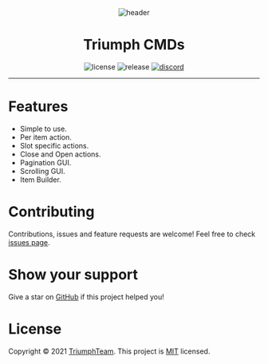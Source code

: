 <center><img src="https://i.imgur.com/1jtCrml.png"  alt="header"/></center>

<center><h1>Triumph CMDs</h1></center>
<center>
<p>
  <img src="https://img.shields.io/github/license/TriumphTeam/triumph-cmds?color=blue&style=flat-square"  alt="license"/>
  <img src="https://img.shields.io/github/v/release/TriumphTeam/triumph-cmds?color=green&style=flat-square" alt="release">
  <a href="https://mattstudios.me/discord"><img src="https://img.shields.io/discord/493380790718038028?label=discord&style=flat-square"  alt="discord"/></a>
</p>
</center>

---

# Features
* Simple to use.
* Per item action.
* Slot specific actions.
* Close and Open actions.
* Pagination GUI.
* Scrolling GUI.
* Item Builder.

# Contributing
Contributions, issues and feature requests are welcome!
Feel free to check [issues page](https://github.com/TriumphTeam/triumph-gui/issues).

# Show your support
Give a star on [GitHub](https://github.com/TriumphTeam/triumph-gui) if this project helped you!

# License
Copyright © 2021 [TriumphTeam](https://github.com/TriumphTeam).
This project is [MIT](https://github.com/TriumphTeam/triumph-gui/blob/master/LICENSE) licensed.

